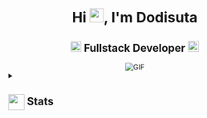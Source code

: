 <h1 align="center">Hi <img src="https://github.com/sutaaa0/sutaaa0/blob/main/icons/Hi.gif" width="28px"/>, I'm Dodisuta</h1>
<h2 align="center">
  <img src="https://komarev.com/ghpvc/?username=sutaaa0&color=dc143c&style=for-the-badge" alt="Profile Views" style="height:21px;">
  Fullstack Developer
  <a href="https://dodisuta-me.vercel.app/">
    <img src="https://img.shields.io/badge/Portfolio-543DE0?style=for-the-badge&logo=About.me&logoColor=white" alt="Portfolio" style="height:22px;">
  </a>
</h2>
<div align="center">
 <img alt="GIF" src="https://media4.giphy.com/media/11KzOet1ElBDz2/giphy.gif?cid=6c09b952ufa3xxbbm0mpuadm2zaik3wjp4m9luz2ly0lyz8d&ep=v1_internal_gif_by_id&rid=giphy.gif&ct=g" />
</div>


<details>
  <summary><h2> <img align="center" src="https://github.com/sutaaa0/sutaaa0/blob/main/icons/stats.gif" width="32"/> Stats</h2></summary>
  <div align="center">
    https://github-readme-stats.vercel.app/api?username=sutaaa0&theme=tokyonight&hide_border=false&include_all_commits=true&count_private=false)<br/>
    (https://github-readme-streak-stats.herokuapp.com/?user=sutaaa0&theme=tokyonight&hide_border=false)<br/>
    (https://github-readme-stats.vercel.app/api/top-langs/?username=sutaaa0&theme=tokyonight&hide_border=false&include_all_commits=true&count_private=false&layout=compact)<br/>
    (https://github-readme-activity-graph.vercel.app/graph?username=sutaaa0&theme=tokyo-night)
  </div>
</details>
